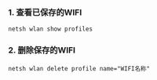 ### 1. 查看已保存的WIFI

```shell
netsh wlan show profiles
```

### 2. 删除保存的WIFI

```shell
netsh wlan delete profile name="WIFI名称"
```
